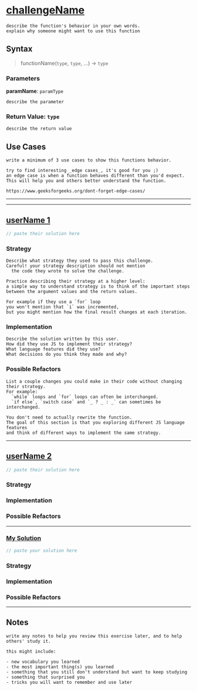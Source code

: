 # [challengeName](https://www.codewars.com/kata/challengeNumber)

```
describe the function's behavior in your own words.
explain why someone might want to use this function
```

## Syntax

> functionName(`type`, `type`, ...) -> `type`

### Parameters

**paramName**: `paramType`

```
describe the parameter
```

### Return Value: `type`

```
describe the return value
```

## Use Cases

```
write a minimum of 3 use cases to show this functions behavior.

try to find interesting _edge cases_, it's good for you ;)
an edge case is when a function behaves different than you'd expect.
This will help you and others better understand the function.

https://www.geeksforgeeks.org/dont-forget-edge-cases/
```

---
---

## [userName 1](https://www.codewars.com/users/userName)

```js
// paste their solution here
```

### Strategy

```
Describe what strategy they used to pass this challenge.
Careful! your strategy description should not mention
  the code they wrote to solve the challenge.

Practice describing their strategy at a higher level:
a simple way to understand strategy is to think of the important steps
between the argument values and the return values.

For example if they use a `for` loop
you won't mention that `i` was incremented,
but you might mention how the final result changes at each iteration.
```

### Implementation

```
Describe the solution written by this user.
How did they use JS to implement their strategy?
What language features did they use?
What decisions do you think they made and why?
```

### Possible Refactors

```
List a couple changes you could make in their code without changing their strategy.
For example:
  `while` loops and `for` loops can often be interchanged.
  `if else`, `switch case` and `_ ? _ : _` can sometimes be interchanged.

You don't need to actually rewrite the function.
The goal of this section is that you exploring different JS language features
and think of different ways to implement the same strategy.
```

---

## [userName 2](https://www.codewars.com/users/userName)

```js
// paste their solution here
```

### Strategy



### Implementation



### Possible Refactors


---

### [My Solution](https://www.codewars.com/users/your-codewars-username/completed_solutions)

```js
// paste your solution here
```

### Strategy



### Implementation



### Possible Refactors



---

## Notes

```
write any notes to help you review this exercise later, and to help others' study it.

this might include:

- new vocabulary you learned
- the most important thing(s) you learned
- something that you still don't understand but want to keep studying
- something that surprised you
- tricks you will want to remember and use later
```
